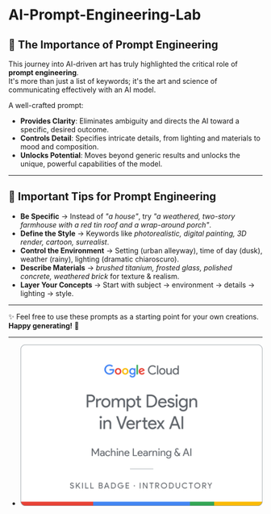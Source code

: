 # AI-Prompt-Engineering-Lab

## 🌟 The Importance of Prompt Engineering
 
This journey into AI-driven art has truly highlighted the critical role of **prompt engineering**.   
It's more than just a list of keywords; it's the art and science of communicating effectively with an AI model.  

A well-crafted prompt:   

- **Provides Clarity**: Eliminates ambiguity and directs the AI toward a specific, desired outcome.    
- **Controls Detail**: Specifies intricate details, from lighting and materials to mood and composition.  
- **Unlocks Potential**: Moves beyond generic results and unlocks the unique, powerful capabilities of the model.  


---

## 📝 Important Tips for Prompt Engineering

- **Be Specific** → Instead of *"a house"*, try *"a weathered, two-story farmhouse with a red tin roof and a wrap-around porch"*.  
- **Define the Style** → Keywords like *photorealistic, digital painting, 3D render, cartoon, surrealist*.  
- **Control the Environment** → Setting (urban alleyway), time of day (dusk), weather (rainy), lighting (dramatic chiaroscuro).  
- **Describe Materials** → *brushed titanium, frosted glass, polished concrete, weathered brick* for texture & realism.  
- **Layer Your Concepts** → Start with subject → environment → details → lighting → style.  

---

✨ Feel free to use these prompts as a starting point for your own creations.  
**Happy generating!** 🚀

---
  - ![Alt text](https://github.com/OmSonawane-360/AI-Prompt-Engineering-Lab/blob/main/Prompt%20Design%20in%20Vertex%20AI.png)
